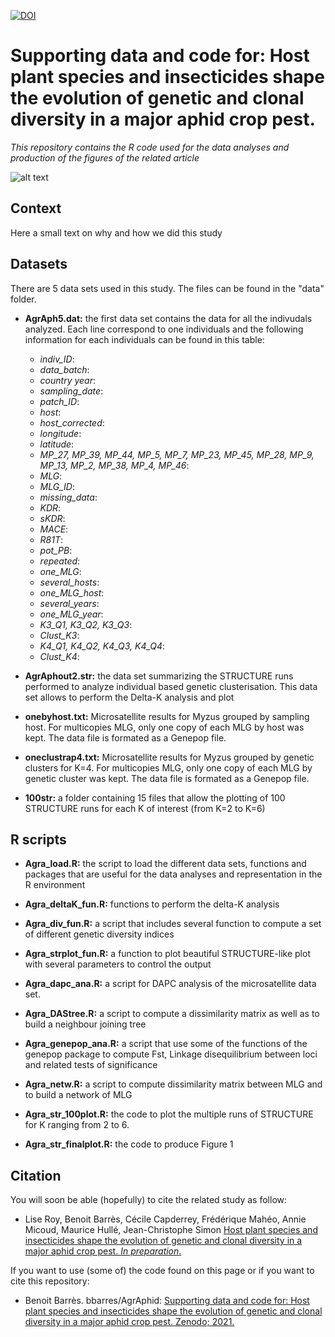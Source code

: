 [![DOI](https://zenodo.org/badge/41293576.svg)](https://zenodo.org/badge/latestdoi/41293576)
# Supporting data and code for: Host plant species and insecticides shape the evolution of genetic and clonal diversity in a major aphid crop pest.
*This repository contains the R code used for the data analyses and production of the figures of the related article*

![alt text](https://j2ejmg.db.files.1drv.com/y4mfs0HpAp-0lm3RXzqAl_6ox6ANJQa-eeY3mIva0J6-lCC_iOKhirczqHbvFa1CbVb0zPHC62CYNYdRDSlUcYTQsepfEoC7Rmwm5mL_yKFWTqgLlbRiQ8RWuDxwEzTYUQqne5s6Sj7aI_ky82MSBhwN4rsbfdgoEmAVv7WUUCsUatxVesPePWVoVl-Sv0hMsYnAh5W2h4q5jLprGqbSMofWQ?width=1584&height=588&cropmode=none)


## Context
Here a small text on why and how we did this study 


## Datasets
There are 5 data sets used in this study. The files can be found in the "data" folder. 

+ **AgrAph5.dat:** the first data set contains the data for all the indivudals analyzed. Each line correspond to one individuals and the following information for each individuals can be found in this table: 
  + *indiv_ID*:
  + *data_batch*:
  + *country	year*:
  + *sampling_date*:
  + *patch_ID*:
  + *host*:
  + *host_corrected*:
  + *longitude*:
  + *latitude*:
  + *MP_27, MP_39, MP_44, MP_5,	MP_7,	MP_23, MP_45,	MP_28,	MP_9,	MP_13,	MP_2,	MP_38,	MP_4,	MP_46*:
  + *MLG*:
  + *MLG_ID*:
  + *missing_data*:
  + *KDR*:
  + *sKDR*:
  + *MACE*:
  + *R81T*:
  + *pot_PB*:
  + *repeated*:
  + *one_MLG*:
  + *several_hosts*:
  + *one_MLG_host*:
  + *several_years*:
  + *one_MLG_year*:
  + *K3_Q1,	K3_Q2, K3_Q3*:
  + *Clust_K3*:
  + *K4_Q1,	K4_Q2,	K4_Q3,	K4_Q4*:
  + *Clust_K4*:

+ **AgrAphout2.str:** the data set summarizing the STRUCTURE runs performed to analyze individual based genetic clusterisation. This data set allows to perform the Delta-K analysis and plot

+ **onebyhost.txt:** Microsatellite results for Myzus grouped by sampling host. For multicopies MLG, only one copy of each MLG by host was kept. The data file is formated as a Genepop file. 

+ **oneclustrap4.txt:** Microsatellite results for Myzus grouped by genetic clusters for K=4. For multicopies MLG, only one copy of each MLG by genetic cluster was kept. The data file is formated as a Genepop file.  

+ **100str:** a folder containing 15 files that allow the plotting of 100 STRUCTURE runs for each K of interest (from K=2 to K=6)



## R scripts
+ **Agra_load.R:** the script to load the different data sets, functions and packages that are useful for the data analyses and representation in the R environment

+ **Agra_deltaK_fun.R:** functions to perform the delta-K analysis

+ **Agra_div_fun.R:** a script that includes several function to compute a set of different genetic diversity indices

+ **Agra_strplot_fun.R:** a function to plot beautiful STRUCTURE-like plot with several parameters to control the output

+ **Agra_dapc_ana.R:** a script for DAPC analysis of the microsatellite data set. 

+ **Agra_DAStree.R:** a script to compute a dissimilarity matrix as well as to build a neighbour joining tree

+ **Agra_genepop_ana.R:** a script that use some of the functions of the genepop package to compute Fst, Linkage disequilibrium between loci and related tests of significance

+ **Agra_netw.R:** a script to compute dissimilarity matrix between MLG and to build a network of MLG

+ **Agra_str_100plot.R:** the code to plot the multiple runs of STRUCTURE for K ranging from 2 to 6. 

+ **Agra_str_finalplot.R:** the code to produce Figure 1



## Citation
You will soon be able (hopefully) to cite the related study as follow: 
+ Lise Roy, Benoit Barrès, Cécile Capderrey, Frédérique Mahéo, Annie Micoud, Maurice Hullé, Jean-Christophe Simon
[Host plant species and insecticides shape the evolution of genetic and clonal diversity in a major aphid crop pest. *In preparation*.]()

If you want to use (some of) the code found on this page or if you want to cite this repository:
+ Benoit Barrès. bbarres/AgrAphid: [Supporting data and code for: Host plant species and insecticides shape the evolution of genetic and clonal diversity in a major aphid crop pest. Zenodo; 2021.](https://zenodo.org/badge/latestdoi/41293576)
